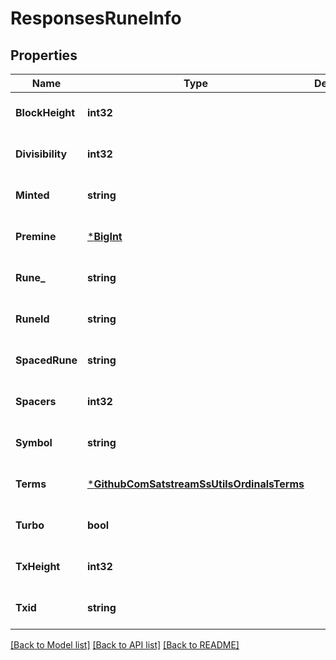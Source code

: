 # ResponsesRuneInfo

## Properties
Name | Type | Description | Notes
------------ | ------------- | ------------- | -------------
**BlockHeight** | **int32** |  | [optional] [default to null]
**Divisibility** | **int32** |  | [optional] [default to null]
**Minted** | **string** |  | [optional] [default to null]
**Premine** | [***BigInt**](big.Int.md) |  | [optional] [default to null]
**Rune_** | **string** |  | [optional] [default to null]
**RuneId** | **string** |  | [optional] [default to null]
**SpacedRune** | **string** |  | [optional] [default to null]
**Spacers** | **int32** |  | [optional] [default to null]
**Symbol** | **string** |  | [optional] [default to null]
**Terms** | [***GithubComSatstreamSsUtilsOrdinalsTerms**](github_com_satstream_ss-utils_ordinals.Terms.md) |  | [optional] [default to null]
**Turbo** | **bool** |  | [optional] [default to null]
**TxHeight** | **int32** |  | [optional] [default to null]
**Txid** | **string** |  | [optional] [default to null]

[[Back to Model list]](../README.md#documentation-for-models) [[Back to API list]](../README.md#documentation-for-api-endpoints) [[Back to README]](../README.md)

